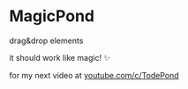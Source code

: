 # MagicPond
drag&amp;drop elements

it should work like magic! ✨

for my next video at [youtube.com/c/TodePond](youtube.com/c/TodePond)
